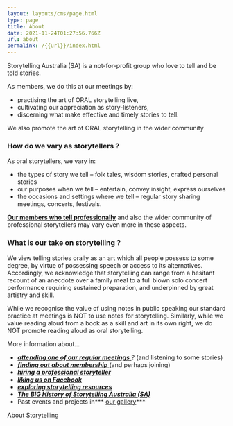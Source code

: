 ```yaml
---
layout: layouts/cms/page.html
type: page
title: About
date: 2021-11-24T01:27:56.766Z
url: about
permalink: /{{url}}/index.html
---
```

Storytelling Australia (SA) is a not-for-profit group who love to tell and be told stories.

As members, we do this at our meetings by:

* practising the art of ORAL storytelling live,
* cultivating our appreciation as story-listeners,
* discerning what make effective and timely stories to tell.

We also promote the art of ORAL storytelling in the wider community

### **How do we vary as storytellers ?**

As oral storytellers, we vary in:

* the types of story we tell – folk tales, wisdom stories, crafted personal stories
* our purposes when we tell – entertain, convey insight, express ourselves
* the occasions and settings where we tell – regular story sharing meetings, concerts, festivals.

**[Our members who tell professionally](https://web.archive.org/web/20200308052244/http://storytellingsa.org.au/protellers/ "Professional Tellers")** and also the wider community of professional storytellers may vary even more in these aspects.

### **What is our take on storytelling ?**

We view telling stories orally as an art which all people possess to some degree, by virtue of possessing speech or access to its alternatives.   Accordingly, we acknowledge that storytelling can range from a hesitant recount of an anecdote over a family meal to a full blown solo concert performance requiring sustained preparation, and underpinned by great artistry and skill.

While we recognise the value of using notes in public speaking our standard practice at meetings is NOT to use notes for storytelling. Similarly, while we value reading aloud from a book as a skill and art in its own right, we do NOT promote reading aloud as oral storytelling.

More information about…

* [***attending one of our regular meetings*** ](https://web.archive.org/web/20200308052244/http://storytellingsa.org.au/events/ "Events")? (and listening to some stories)
* [***finding out*** ***about membership*** ](https://web.archive.org/web/20200308052244/http://storytellingsa.org.au/membership/ "Membership")(and perhaps joining)
* ***[hiring a professional storyteller](https://web.archive.org/web/20200308052244/http://storytellingsa.org.au/ourtellers/ "Our Tellers")***
* ***[liking us on Facebook](https://web.archive.org/web/20200308052244/https://www.facebook.com/storytellingsa "Find us on Facebook")***
* ***[exploring storytelling resources](https://web.archive.org/web/20200308052244/http://storytellingsa.org.au/pleasures-and-treasures/ "Pleasures and Treasures")***
* ***[The BIG History of Storytelling Australia (SA)](https://web.archive.org/web/20200308052244/http://storytellingsa.org.au/images/bighistoryofstasa.jpg)***
* Past events and projects in*** [our gallery](https://web.archive.org/web/20200308052244/http://storytellingsa.org.au/gallery/ "Gallery")***

About Storytelling